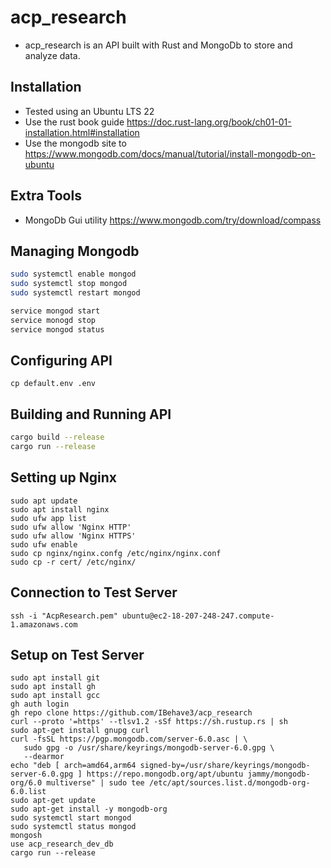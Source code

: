 # acp_research 
- acp_research is an API built with Rust and MongoDb to store and analyze data.

## Installation
- Tested using an Ubuntu LTS 22 
- Use the rust book guide https://doc.rust-lang.org/book/ch01-01-installation.html#installation
- Use the mongodb site to https://www.mongodb.com/docs/manual/tutorial/install-mongodb-on-ubuntu

## Extra Tools
- MongoDb Gui utility https://www.mongodb.com/try/download/compass 

## Managing Mongodb 
```bash
sudo systemctl enable mongod
sudo systemctl stop mongod
sudo systemctl restart mongod

service mongod start
service monogd stop
service mongod status
```

## Configuring API
```
cp default.env .env
```

## Building and Running API
```bash
cargo build --release
cargo run --release
```

## Setting up Nginx
```
sudo apt update
sudo apt install nginx
sudo ufw app list
sudo ufw allow 'Nginx HTTP'
sudo ufw allow 'Nginx HTTPS'
sudo ufw enable
sudo cp nginx/nginx.confg /etc/nginx/nginx.conf
sudo cp -r cert/ /etc/nginx/
```

## Connection to Test Server
```
ssh -i "AcpResearch.pem" ubuntu@ec2-18-207-248-247.compute-1.amazonaws.com
```

## Setup on Test Server
```
sudo apt install git
sudo apt install gh
sudo apt install gcc
gh auth login
gh repo clone https://github.com/IBehave3/acp_research
curl --proto '=https' --tlsv1.2 -sSf https://sh.rustup.rs | sh
sudo apt-get install gnupg curl
curl -fsSL https://pgp.mongodb.com/server-6.0.asc | \
   sudo gpg -o /usr/share/keyrings/mongodb-server-6.0.gpg \
   --dearmor
echo "deb [ arch=amd64,arm64 signed-by=/usr/share/keyrings/mongodb-server-6.0.gpg ] https://repo.mongodb.org/apt/ubuntu jammy/mongodb-org/6.0 multiverse" | sudo tee /etc/apt/sources.list.d/mongodb-org-6.0.list
sudo apt-get update
sudo apt-get install -y mongodb-org
sudo systemctl start mongod
sudo systemctl status mongod
mongosh
use acp_research_dev_db
cargo run --release
```
